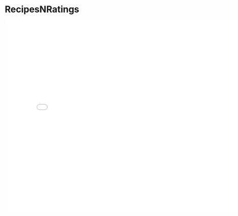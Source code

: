 # RecipesNRatings

<iframe
  src="assets/file-name.html"
  width="800"
  height="600"
  frameborder="0"
></iframe>
